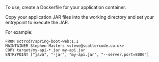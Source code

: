 To use, create a Dockerfile for your application container.

Copy your application JAR files into the working directory and 
set your entrypoint to execute the JAR.

For example:

    FROM sctrcdr/spring-boot-web:1.1
    MAINTAINER Stephen Masters <steve@scattercode.co.uk>
    COPY target/my-api-*.jar my-api.jar
    ENTRYPOINT ["java", "-jar", "my-api.jar", "--server.port=8080"]
